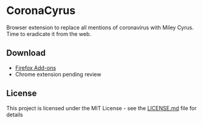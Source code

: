 # CoronaCyrus
Browser extension to replace all mentions of coronavírus with Miley Cyrus. Time to eradicate it from the web.

## Download
- [Firefox Add-ons](https://addons.mozilla.org/en-US/firefox/addon/corona-cyrus/)
- Chrome extension pending review

## License
This project is licensed under the MIT License - see the [LICENSE.md](LICENSE.md) file for details
